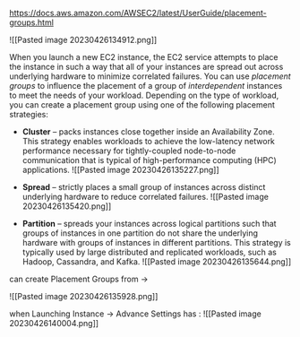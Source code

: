 https://docs.aws.amazon.com/AWSEC2/latest/UserGuide/placement-groups.html 

![[Pasted image 20230426134912.png]]

When you launch a new EC2 instance, the EC2 service attempts to place the instance in such a way that all of your instances are spread out across underlying hardware to minimize correlated failures. You can use _placement groups_ to influence the placement of a group of _interdependent_ instances to meet the needs of your workload. Depending on the type of workload, you can create a placement group using one of the following placement strategies:

-   **Cluster** – packs instances close together inside an Availability Zone. This strategy enables workloads to achieve the low-latency network performance necessary for tightly-coupled node-to-node communication that is typical of high-performance computing (HPC) applications.
	![[Pasted image 20230426135227.png]]

-   **Spread** – strictly places a small group of instances across distinct underlying hardware to reduce correlated failures.
	![[Pasted image 20230426135420.png]]
	
-   **Partition** – spreads your instances across logical partitions such that groups of instances in one partition do not share the underlying hardware with groups of instances in different partitions. This strategy is typically used by large distributed and replicated workloads, such as Hadoop, Cassandra, and Kafka.
	![[Pasted image 20230426135644.png]]

can create Placement Groups from -> 

![[Pasted image 20230426135928.png]]

when Launching Instance -> Advance Settings has : 
![[Pasted image 20230426140004.png]]

